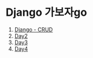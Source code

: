 # Django 가보자go

1. [Django - CRUD](Django-CRUD.md)
2. [Day2](Day2.md)
3. [Day3](Day3.md)
4. [Day4](Day4.md)